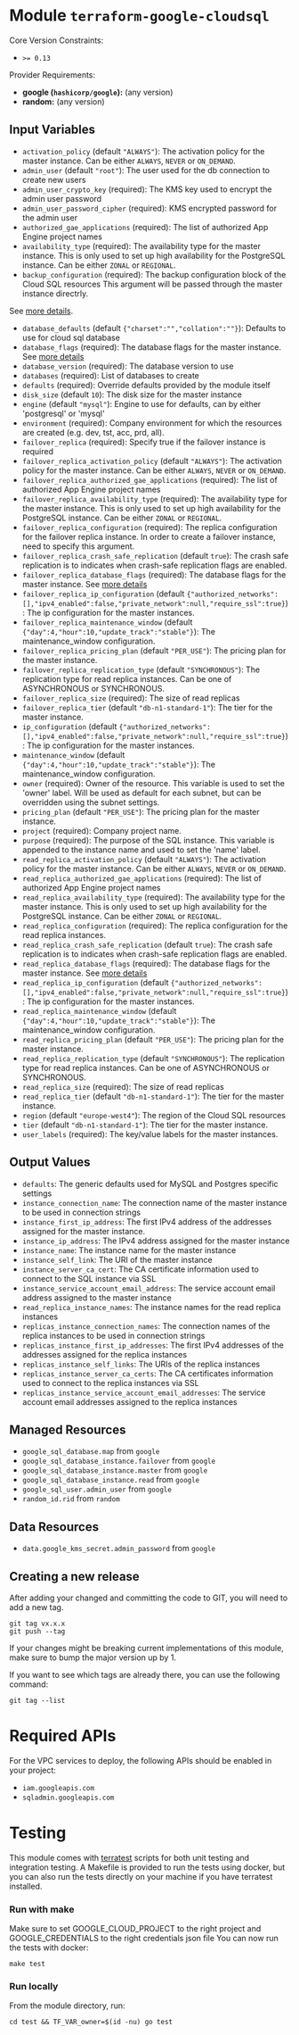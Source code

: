 
# Module `terraform-google-cloudsql`

Core Version Constraints:
* `>= 0.13`

Provider Requirements:
* **google (`hashicorp/google`):** (any version)
* **random:** (any version)

## Input Variables
* `activation_policy` (default `"ALWAYS"`): The activation policy for the master instance. Can be either `ALWAYS`, `NEVER` or `ON_DEMAND`.
* `admin_user` (default `"root"`): The user used for the db connection to create new users
* `admin_user_crypto_key` (required): The KMS key used to encrypt the admin user password
* `admin_user_password_cipher` (required): KMS encrypted password for the admin user
* `authorized_gae_applications` (required): The list of authorized App Engine project names
* `availability_type` (required): The availability type for the master instance. This is only used to set up high availability for the PostgreSQL instance. Can be either `ZONAL` or `REGIONAL`.
* `backup_configuration` (required): The backup configuration block of the Cloud SQL resources
This argument will be passed through the master instance directrly.

See [more details](https://www.terraform.io/docs/providers/google/r/sql_database_instance.html).

* `database_defaults` (default `{"charset":"","collation":""}`): Defaults to use for cloud sql database
* `database_flags` (required): The database flags for the master instance. See [more details](https://cloud.google.com/sql/docs/mysql/flags)
* `database_version` (required): The database version to use
* `databases` (required): List of databases to create
* `defaults` (required): Override defaults provided by the module itself
* `disk_size` (default `10`): The disk size for the master instance
* `engine` (default `"mysql"`): Engine to use for defaults, can by either 'postgresql' or 'mysql'
* `environment` (required): Company environment for which the resources are created (e.g. dev, tst, acc, prd, all).
* `failover_replica` (required): Specify true if the failover instance is required
* `failover_replica_activation_policy` (default `"ALWAYS"`): The activation policy for the master instance. Can be either `ALWAYS`, `NEVER` or `ON_DEMAND`.
* `failover_replica_authorized_gae_applications` (required): The list of authorized App Engine project names
* `failover_replica_availability_type` (required): The availability type for the master instance. This is only used to set up high availability for the PostgreSQL instance. Can be either `ZONAL` or `REGIONAL`.
* `failover_replica_configuration` (required): The replica configuration for the failover replica instance. In order to create a failover instance, need to specify this argument.
* `failover_replica_crash_safe_replication` (default `true`): The crash safe replication is to indicates when crash-safe replication flags are enabled.
* `failover_replica_database_flags` (required): The database flags for the master instance. See [more details](https://cloud.google.com/sql/docs/mysql/flags)
* `failover_replica_ip_configuration` (default `{"authorized_networks":[],"ipv4_enabled":false,"private_network":null,"require_ssl":true}`): The ip configuration for the master instances.
* `failover_replica_maintenance_window` (default `{"day":4,"hour":10,"update_track":"stable"}`): The maintenance_window configuration.
* `failover_replica_pricing_plan` (default `"PER_USE"`): The pricing plan for the master instance.
* `failover_replica_replication_type` (default `"SYNCHRONOUS"`): The replication type for read replica instances. Can be one of ASYNCHRONOUS or SYNCHRONOUS.
* `failover_replica_size` (required): The size of read replicas
* `failover_replica_tier` (default `"db-n1-standard-1"`): The tier for the master instance.
* `ip_configuration` (default `{"authorized_networks":[],"ipv4_enabled":false,"private_network":null,"require_ssl":true}`): The ip configuration for the master instances.
* `maintenance_window` (default `{"day":4,"hour":10,"update_track":"stable"}`): The maintenance_window configuration.
* `owner` (required): Owner of the resource. This variable is used to set the 'owner' label. Will be used as default for each subnet, but can be overridden using the subnet settings.
* `pricing_plan` (default `"PER_USE"`): The pricing plan for the master instance.
* `project` (required): Company project name.
* `purpose` (required): The purpose of the SQL instance. This variable is appended to the instance name and used to set the 'name' label.
* `read_replica_activation_policy` (default `"ALWAYS"`): The activation policy for the master instance. Can be either `ALWAYS`, `NEVER` or `ON_DEMAND`.
* `read_replica_authorized_gae_applications` (required): The list of authorized App Engine project names
* `read_replica_availability_type` (required): The availability type for the master instance. This is only used to set up high availability for the PostgreSQL instance. Can be either `ZONAL` or `REGIONAL`.
* `read_replica_configuration` (required): The replica configuration for the read replica instances.
* `read_replica_crash_safe_replication` (default `true`): The crash safe replication is to indicates when crash-safe replication flags are enabled.
* `read_replica_database_flags` (required): The database flags for the master instance. See [more details](https://cloud.google.com/sql/docs/mysql/flags)
* `read_replica_ip_configuration` (default `{"authorized_networks":[],"ipv4_enabled":false,"private_network":null,"require_ssl":true}`): The ip configuration for the master instances.
* `read_replica_maintenance_window` (default `{"day":4,"hour":10,"update_track":"stable"}`): The maintenance_window configuration.
* `read_replica_pricing_plan` (default `"PER_USE"`): The pricing plan for the master instance.
* `read_replica_replication_type` (default `"SYNCHRONOUS"`): The replication type for read replica instances. Can be one of ASYNCHRONOUS or SYNCHRONOUS.
* `read_replica_size` (required): The size of read replicas
* `read_replica_tier` (default `"db-n1-standard-1"`): The tier for the master instance.
* `region` (default `"europe-west4"`): The region of the Cloud SQL resources
* `tier` (default `"db-n1-standard-1"`): The tier for the master instance.
* `user_labels` (required): The key/value labels for the master instances.

## Output Values
* `defaults`: The generic defaults used for MySQL and Postgres specific settings
* `instance_connection_name`: The connection name of the master instance to be used in connection strings
* `instance_first_ip_address`: The first IPv4 address of the addresses assigned for the master instance.
* `instance_ip_address`: The IPv4 address assigned for the master instance
* `instance_name`: The instance name for the master instance
* `instance_self_link`: The URI of the master instance
* `instance_server_ca_cert`: The CA certificate information used to connect to the SQL instance via SSL
* `instance_service_account_email_address`: The service account email address assigned to the master instance
* `read_replica_instance_names`: The instance names for the read replica instances
* `replicas_instance_connection_names`: The connection names of the replica instances to be used in connection strings
* `replicas_instance_first_ip_addresses`: The first IPv4 addresses of the addresses assigned for the replica instances
* `replicas_instance_self_links`: The URIs of the replica instances
* `replicas_instance_server_ca_certs`: The CA certificates information used to connect to the replica instances via SSL
* `replicas_instance_service_account_email_addresses`: The service account email addresses assigned to the replica instances

## Managed Resources
* `google_sql_database.map` from `google`
* `google_sql_database_instance.failover` from `google`
* `google_sql_database_instance.master` from `google`
* `google_sql_database_instance.read` from `google`
* `google_sql_user.admin_user` from `google`
* `random_id.rid` from `random`

## Data Resources
* `data.google_kms_secret.admin_password` from `google`

## Creating a new release
After adding your changed and committing the code to GIT, you will need to add a new tag.
```
git tag vx.x.x
git push --tag
```
If your changes might be breaking current implementations of this module, make sure to bump the major version up by 1.

If you want to see which tags are already there, you can use the following command:
```
git tag --list
```
Required APIs
=============
For the VPC services to deploy, the following APIs should be enabled in your project:
 * `iam.googleapis.com`
 * `sqladmin.googleapis.com`

Testing
=======
This module comes with [terratest](https://github.com/gruntwork-io/terratest) scripts for both unit testing and integration testing.
A Makefile is provided to run the tests using docker, but you can also run the tests directly on your machine if you have terratest installed.

### Run with make
Make sure to set GOOGLE_CLOUD_PROJECT to the right project and GOOGLE_CREDENTIALS to the right credentials json file
You can now run the tests with docker:
```
make test
```

### Run locally
From the module directory, run:
```
cd test && TF_VAR_owner=$(id -nu) go test
```
